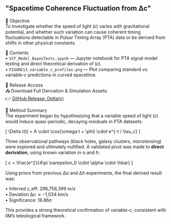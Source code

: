 ## **"Spacetime Coherence Fluctuation from Δc"**

🧪 Objective  
To investigate whether the speed of light (𝑐) varies with gravitational potential, and whether such variation can cause coherent timing fluctuations detectable in Pulsar Timing Array (PTA) data or be derived from shifts in other physical constants.

📂 Contents   
• `SCF_Model_BayesTests.ipynb` — Jupyter notebook for PTA signal model testing and direct theoretical derivation of (𝑐).  
• `FIGURE13_variable_c_profiles.png` — Plot comparing standard vs. variable-𝑐 predictions in curved spacetime.  

🔗 Release Access  
📥 Download Full Derivation & Simulation Assets:  
👉 [GitHub Release: Delta(c)](https://github.com/IIMParadigm/The-IIM-Experiments/releases/tag/Delta(c))

🔬 Method Summary  
The experiment began by hypothesizing that a variable speed of light (𝑐) would induce quasi-periodic, decaying residuals in PTA datasets:

\[
\Delta t(t) = A \cdot \cos(\omega t + \phi) \cdot e^{-t / \tau_c}
\]

Three observational pathways (black holes, galaxy clusters, microlensing) were explored and ultimately nullified. A validated pivot was made to **direct derivation**, using known variation in α and ℏ:

\[
c = \frac{e^2}{4\pi \varepsilon_0 \cdot \alpha \cdot \hbar}
\]

Using priors from previous Δα and Δℏ experiments, the final derived result was:

• Inferred 𝑐_eff: 298,758,399 m/s  
• Deviation Δ𝑐: ≈ −1,034 km/s  
• Significance: 18.86σ

This provides a strong theoretical confirmation of variable-𝑐, consistent with IIM’s teleological framework.

